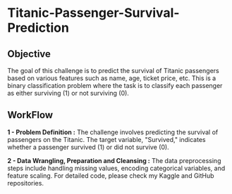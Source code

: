 # Titanic-Passenger-Survival-Prediction

## **Objective**
The goal of this challenge is to predict the survival of Titanic passengers based on various features such as name, age, ticket price, etc. This is a binary classification problem where the task is to classify each passenger as either surviving (1) or not surviving (0).

## **WorkFlow**

**1 - Problem Definition  :** 
The challenge involves predicting the survival of passengers on the Titanic. The target variable, "Survived," indicates whether a passenger survived (1) or did not survive (0).

**2 - Data Wrangling, Preparation and Cleansing  :**
The data preprocessing steps include handling missing values, encoding categorical variables, and feature scaling. For detailed code, please check my Kaggle and GitHub repositories.
